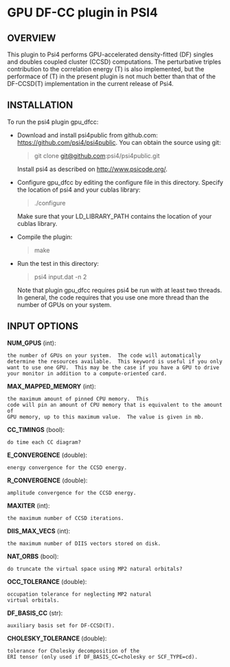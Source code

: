 GPU DF-CC plugin in PSI4
===

OVERVIEW
---
This plugin to Psi4 performs GPU-accelerated density-fitted (DF) singles and doubles coupled cluster (CCSD)
computations.  The perturbative triples contribution to the correlation energy (T) is also implemented, but
the performace of (T) in the present plugin is not much better than that of the DF-CCSD(T) implementation in the
current release of Psi4.

INSTALLATION
---

To run the psi4 plugin gpu_dfcc:

* Download and install psi4public from github.com:
https://github.com/psi4/psi4public.  You can obtain the source using git:

    > git clone git@github.com:psi4/psi4public.git

    Install psi4 as described on http://www.psicode.org/.

* Configure gpu_dfcc by editing the configure file in this directory.
Specify the location of psi4 and your cublas library:

    > ./configure

    Make sure that your LD_LIBRARY_PATH contains the location of your
    cublas library.

* Compile the plugin:

    > make

* Run the test in this directory:

    > psi4 input.dat -n 2

    Note that plugin gpu_dfcc requires psi4 be run with at least two threads.
    In general, the code requires that you use one more thread than the number
    of GPUs on your system.

INPUT OPTIONS
---

**NUM_GPUS** (int):

    the number of GPUs on your system.  The code will automatically determine the resources available.  This keyword is useful if you only want to use one GPU.  This may be the case if you have a GPU to drive your monitor in addition to a compute-oriented card.

**MAX_MAPPED_MEMORY** (int): 

    the maximum amount of pinned CPU memory.  This
    code will pin an amount of CPU memory that is equivalent to the amount of
    GPU memory, up to this maximum value.  The value is given in mb.

**CC_TIMINGS** (bool): 

    do time each CC diagram?

**E_CONVERGENCE** (double): 

    energy convergence for the CCSD energy. 

**R_CONVERGENCE** (double): 

    amplitude convergence for the CCSD energy. 

**MAXITER** (int): 

    the maximum number of CCSD iterations.

**DIIS_MAX_VECS** (int): 

    the maximum number of DIIS vectors stored on disk.

**NAT_ORBS** (bool): 

    do truncate the virtual space using MP2 natural orbitals?

**OCC_TOLERANCE** (double): 

    occupation tolerance for neglecting MP2 natural
    virtual orbitals.

**DF_BASIS_CC** (str): 

    auxiliary basis set for DF-CCSD(T).

**CHOLESKY_TOLERANCE** (double): 

    tolerance for Cholesky decomposition of the
    ERI tensor (only used if DF_BASIS_CC=cholesky or SCF_TYPE=cd).



